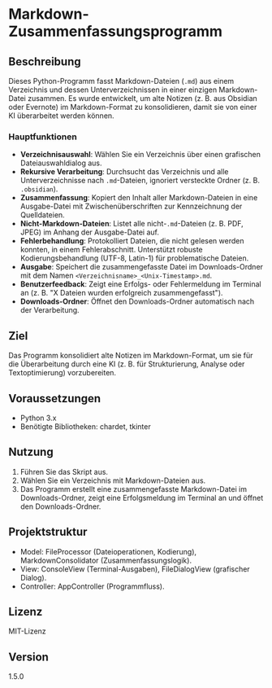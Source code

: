 # Markdown-Zusammenfassungsprogramm

## Beschreibung
Dieses Python-Programm fasst Markdown-Dateien (`.md`) aus einem Verzeichnis und dessen Unterverzeichnissen in einer einzigen Markdown-Datei zusammen. Es wurde entwickelt, um alte Notizen (z. B. aus Obsidian oder Evernote) im Markdown-Format zu konsolidieren, damit sie von einer KI überarbeitet werden können.

### Hauptfunktionen
- **Verzeichnisauswahl**: Wählen Sie ein Verzeichnis über einen grafischen Dateiauswahldialog aus.
- **Rekursive Verarbeitung**: Durchsucht das Verzeichnis und alle Unterverzeichnisse nach `.md`-Dateien, ignoriert versteckte Ordner (z. B. `.obsidian`).
- **Zusammenfassung**: Kopiert den Inhalt aller Markdown-Dateien in eine Ausgabe-Datei mit Zwischenüberschriften zur Kennzeichnung der Quelldateien.
- **Nicht-Markdown-Dateien**: Listet alle nicht-`.md`-Dateien (z. B. PDF, JPEG) im Anhang der Ausgabe-Datei auf.
- **Fehlerbehandlung**: Protokolliert Dateien, die nicht gelesen werden konnten, in einem Fehlerabschnitt. Unterstützt robuste Kodierungsbehandlung (UTF-8, Latin-1) für problematische Dateien.
- **Ausgabe**: Speichert die zusammengefasste Datei im Downloads-Ordner mit dem Namen `<Verzeichnisname>_<Unix-Timestamp>.md`.
- **Benutzerfeedback**: Zeigt eine Erfolgs- oder Fehlermeldung im Terminal an (z. B. "X Dateien wurden erfolgreich zusammengefasst").
- **Downloads-Ordner**: Öffnet den Downloads-Ordner automatisch nach der Verarbeitung.

## Ziel
Das Programm konsolidiert alte Notizen im Markdown-Format, um sie für die Überarbeitung durch eine KI (z. B. für Strukturierung, Analyse oder Textoptimierung) vorzubereiten.

## Voraussetzungen
- Python 3.x
- Benötigte Bibliotheken: chardet, tkinter

## Nutzung
1. Führen Sie das Skript aus. 
2. Wählen Sie ein Verzeichnis mit Markdown-Dateien aus.
3. Das Programm erstellt eine zusammengefasste Markdown-Datei im Downloads-Ordner, zeigt eine Erfolgsmeldung im Terminal an und öffnet den Downloads-Ordner.

## Projektstruktur
- Model: FileProcessor (Dateioperationen, Kodierung), MarkdownConsolidator (Zusammenfassungslogik).
- View: ConsoleView (Terminal-Ausgaben), FileDialogView (grafischer Dialog).
- Controller: AppController (Programmfluss).

## Lizenz
MIT-Lizenz

## Version
1.5.0


